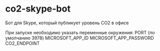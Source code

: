 # co2-skype-bot
Бот для Skype, который публикует уровень CO2 в офисе

При запуске необходимо указать переменные окружения:
PORT (по умолчанию 3978)
MICROSOFT_APP_ID
MICROSOFT_APP_PASSWORD
CO2_ENDPOINT
